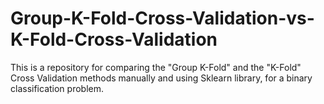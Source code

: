 # Group-K-Fold-Cross-Validation-vs-K-Fold-Cross-Validation
This is a repository for comparing the "Group K-Fold" and the "K-Fold" Cross Validation methods manually and using Sklearn library, for a binary classification problem.
